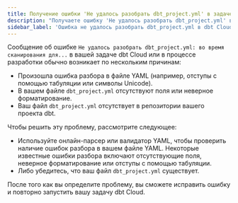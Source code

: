 ```yaml
---
title: Получение ошибки 'Не удалось разобрать dbt_project.yml' в задаче dbt Cloud
description: "Получаете ошибку 'Не удалось разобрать dbt_project.yml' в dbt Cloud? Эта ошибка обычно вызвана отступами с помощью табуляции в вашем файле dbt_project.yml."
sidebar_label: 'Ошибка не удалось разобрать dbt_project.yml в dbt Cloud'
---
```


Сообщение об ошибке `Не удалось разобрать dbt_project.yml: во время сканирования для...` в вашей задаче dbt Cloud или в процессе разработки обычно возникает по нескольким причинам:

- Произошла ошибка разбора в файле YAML (например, отступы с помощью табуляции или символы Unicode).
- В вашем файле `dbt_project.yml` отсутствуют поля или неверное форматирование.
- Ваш файл `dbt_project.yml` отсутствует в репозитории вашего проекта dbt.

Чтобы решить эту проблему, рассмотрите следующее:
- Используйте онлайн-парсер или валидатор YAML, чтобы проверить наличие ошибок разбора в вашем файле YAML. Некоторые известные ошибки разбора включают отсутствующие поля, неверное форматирование или отступы с помощью табуляции.
- Либо убедитесь, что ваш файл `dbt_project.yml` существует.

После того как вы определите проблему, вы сможете исправить ошибку и повторно запустить вашу задачу dbt Cloud.